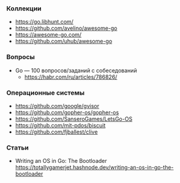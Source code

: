 
### Коллекции

- https://go.libhunt.com/
- https://github.com/avelino/awesome-go
- https://awesome-go.com/
- https://github.com/uhub/awesome-go

### Вопросы

- Go — 100 вопросов/заданий с собеседований
  - https://habr.com/ru/articles/786826/

### Операционные системы

- https://github.com/google/gvisor
- https://github.com/gopher-os/gopher-os
- https://github.com/SanseroGames/LetsGo-OS
- https://github.com/mit-pdos/biscuit
- https://github.com/fjballest/clive

### Статьи

- Writing an OS in Go: The Bootloader https://totallygamerjet.hashnode.dev/writing-an-os-in-go-the-bootloader
